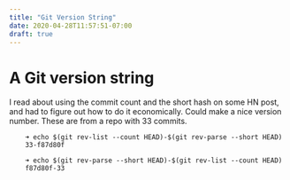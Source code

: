 ```yaml
---
title: "Git Version String"
date: 2020-04-28T11:57:51-07:00
draft: true
---
```


# A Git version string

I read about using the commit count and the short hash on some HN post, and had
to figure out how to do it economically. Could make a nice version number.
These are from a repo with 33 commits.

```shell
    ➜ echo $(git rev-list --count HEAD)-$(git rev-parse --short HEAD)
    33-f87d80f

    ➜ echo $(git rev-parse --short HEAD)-$(git rev-list --count HEAD)
    f87d80f-33
```
